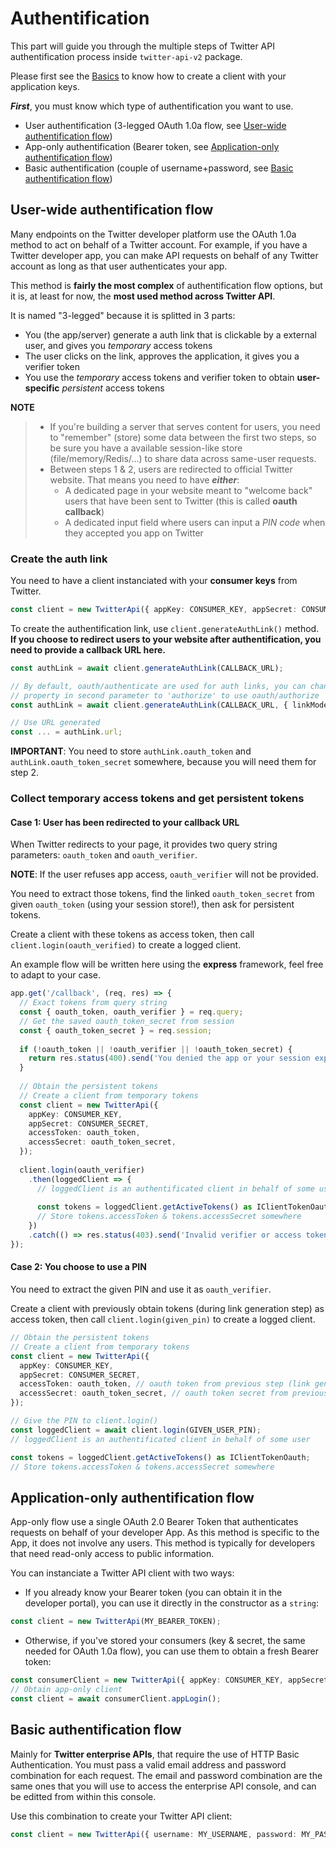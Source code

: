 # Authentification

This part will guide you through the multiple steps of Twitter API authentification process 
inside `twitter-api-v2` package.

Please first see the [Basics](./basics.md) to know how to create a client with your application keys.

***First***, you must know which type of authentification you want to use.

- User authentification (3-legged OAuth 1.0a flow, see [User-wide authentification flow](#user-wide-authentification-flow))
- App-only authentification (Bearer token, see [Application-only authentification flow](#application-only-authentification-flow))
- Basic authentification (couple of username+password, see [Basic authentification flow](#basic-authentification-flow))

## User-wide authentification flow

Many endpoints on the Twitter developer platform use the OAuth 1.0a method to act on behalf of a Twitter account. 
For example, if you have a Twitter developer app, you can make API requests on behalf of any Twitter account as long as that user authenticates your app.

This method is **fairly the most complex** of authentification flow options, but it is, at least for now, the **most used method across Twitter API**.

It is named "3-legged" because it is splitted in 3 parts:
- You (the app/server) generate a auth link that is clickable by a external user, and gives you *temporary* access tokens
- The user clicks on the link, approves the application, it gives you a verifier token
- You use the *temporary* access tokens and verifier token to obtain **user-specific** *persistent* access tokens

**NOTE**
> - If you're building a server that serves content for users, 
>   you need to "remember" (store) some data between the first two steps, 
>   so be sure you have a available session-like store (file/memory/Redis/...) to share data across same-user requests.
> - Between steps 1 & 2, users are redirected to official Twitter website. That means you need to have ***either***:
>   - A dedicated page in your website meant to "welcome back" users that have been sent to Twitter (this is called **oauth callback**)
>   - A dedicated input field where users can input a *PIN code* when they accepted you app on Twitter

### Create the auth link

You need to have a client instanciated with your **consumer keys** from Twitter.
```ts
const client = new TwitterApi({ appKey: CONSUMER_KEY, appSecret: CONSUMER_SECRET });
```

To create the authentification link, use `client.generateAuthLink()` method.
**If you choose to redirect users to your website after authentification, you need to provide a callback URL here.**
```ts
const authLink = await client.generateAuthLink(CALLBACK_URL);

// By default, oauth/authenticate are used for auth links, you can change with linkMode
// property in second parameter to 'authorize' to use oauth/authorize
const authLink = await client.generateAuthLink(CALLBACK_URL, { linkMode: 'authorize' });

// Use URL generated
const ... = authLink.url;
```

**IMPORTANT**: You need to store `authLink.oauth_token` and `authLink.oauth_token_secret` somewhere,
because you will need them for step 2.

### Collect temporary access tokens and get persistent tokens

#### Case 1: User has been redirected to your callback URL
When Twitter redirects to your page, it provides two query string parameters: `oauth_token` and `oauth_verifier`.

**NOTE**: If the user refuses app access, `oauth_verifier` will not be provided.

You need to extract those tokens, find the linked `oauth_token_secret` from given `oauth_token` (using your session store!),
then ask for persistent tokens.

Create a client with these tokens as access token, then call `client.login(oauth_verified)` to create a logged client.

An example flow will be written here using the **express** framework, feel free to adapt to your case.

```ts
app.get('/callback', (req, res) => {
  // Exact tokens from query string
  const { oauth_token, oauth_verifier } = req.query;
  // Get the saved oauth_token_secret from session
  const { oauth_token_secret } = req.session;
  
  if (!oauth_token || !oauth_verifier || !oauth_token_secret) {
    return res.status(400).send('You denied the app or your session expired!');
  }
  
  // Obtain the persistent tokens
  // Create a client from temporary tokens
  const client = new TwitterApi({
    appKey: CONSUMER_KEY, 
    appSecret: CONSUMER_SECRET,
    accessToken: oauth_token,
    accessSecret: oauth_token_secret,
  });
  
  client.login(oauth_verifier)
    .then(loggedClient => {
      // loggedClient is an authentificated client in behalf of some user
      
      const tokens = loggedClient.getActiveTokens() as IClientTokenOauth;
      // Store tokens.accessToken & tokens.accessSecret somewhere
    })
    .catch(() => res.status(403).send('Invalid verifier or access tokens!'));
});
```

#### Case 2: You choose to use a PIN

You need to extract the given PIN and use it as `oauth_verifier`.

Create a client with previously obtain tokens (during link generation step) as access token, 
then call `client.login(given_pin)` to create a logged client.

```ts
// Obtain the persistent tokens
// Create a client from temporary tokens
const client = new TwitterApi({
  appKey: CONSUMER_KEY,
  appSecret: CONSUMER_SECRET,
  accessToken: oauth_token, // oauth token from previous step (link generation)
  accessSecret: oauth_token_secret, // oauth token secret from previous step (link generation)
});

// Give the PIN to client.login()
const loggedClient = await client.login(GIVEN_USER_PIN);
// loggedClient is an authentificated client in behalf of some user

const tokens = loggedClient.getActiveTokens() as IClientTokenOauth;
// Store tokens.accessToken & tokens.accessSecret somewhere
```

## Application-only authentification flow

App-only flow use a single OAuth 2.0 Bearer Token that authenticates requests on behalf of your developer App. 
As this method is specific to the App, it does not involve any users. 
This method is typically for developers that need read-only access to public information.

You can instanciate a Twitter API client with two ways:
- If you already know your Bearer token (you can obtain it in the developer portal), you can use it directly in the constructor as a `string`:
```ts
const client = new TwitterApi(MY_BEARER_TOKEN);
```
- Otherwise, if you've stored your consumers (key & secret, the same needed for OAuth 1.0a flow), you can use them to obtain a fresh Bearer token:
```ts
const consumerClient = new TwitterApi({ appKey: CONSUMER_KEY, appSecret: CONSUMER_SECRET });
// Obtain app-only client
const client = await consumerClient.appLogin();
```

## Basic authentification flow

Mainly for **Twitter enterprise APIs**, that require the use of HTTP Basic Authentication. 
You must pass a valid email address and password combination for each request. 
The email and password combination are the same ones that you will use to access the enterprise API console, and can be editted from within this console. 

Use this combination to create your Twitter API client:
```ts
const client = new TwitterApi({ username: MY_USERNAME, password: MY_PASSWORD });
```
